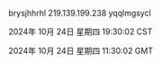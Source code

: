 brysjhhrhl 219.139.199.238 yqqlmgsycl

2024年 10月 24日 星期四 19:30:02 CST

2024年 10月 24日 星期四 11:30:02 GMT
